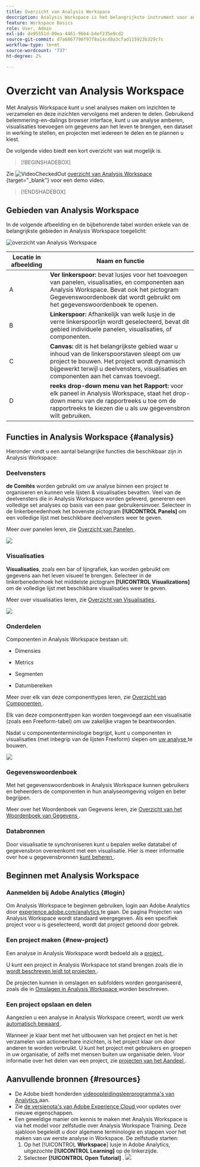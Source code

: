 ```yaml
---
title: Overzicht van Analysis Workspace
description: Analysis Workspace is het belangrijkste instrument voor analyse van Adobe Analytics. Het laat u panelen, lijsten, visualisaties, en andere componenten gebruiken om gegevens aan het leven te brengen, een dataset te leiden, projecten, onder andere mogelijkheden te delen en te plannen.
feature: Workspace Basics
role: User, Admin
exl-id: de95551d-09ea-4461-9bb4-b4ef235e9cd2
source-git-commit: d7a6867796f97f8a14cd8a3cfad115923b329c7c
workflow-type: tm+mt
source-wordcount: '737'
ht-degree: 2%

---
```


# Overzicht van Analysis Workspace

Met Analysis Workspace kunt u snel analyses maken om inzichten te verzamelen en deze inzichten vervolgens met anderen te delen. Gebruikend belemmering-en-dalings browser interface, kunt u uw analyse amberen, visualisaties toevoegen om gegevens aan het leven te brengen, een dataset in werking te stellen, en projecten met iedereen te delen en te plannen u kiest.

De volgende video biedt een kort overzicht van wat mogelijk is.


>[!BEGINSHADEBOX]

Zie ![ VideoCheckedOut ](/help/assets/icons/VideoCheckedOut.svg) [ overzicht van Analysis Workspace ](https://video.tv.adobe.com/v/26266/?quality=12&learn=on){target="_blank"} voor een demo video.

>[!ENDSHADEBOX]

## Gebieden van Analysis Workspace

In de volgende afbeelding en de bijbehorende tabel worden enkele van de belangrijkste gebieden in Analysis Workspace toegelicht:

![ overzicht van Analysis Workspace ](assets/analysis-workspace-overvew.png)

| Locatie in afbeelding | Naam en functie |
|---------|----------|
| A | **Ver linkerspoor:** bevat lusjes voor het toevoegen van panelen, visualisaties, en componenten aan Analysis Workspace. Bevat ook het pictogram Gegevenswoordenboek dat wordt gebruikt om het gegevenswoordenboek te openen. |
| B | **Linkerspoor:** Afhankelijk van welk lusje in de verre linkerspoorlijn wordt geselecteerd, bevat dit gebied individuele panelen, visualisaties, of componenten. |
| C | **Canvas:** dit is het belangrijkste gebied waar u inhoud van de linkerspoorstaven sleept om uw project te bouwen. Het project wordt dynamisch bijgewerkt terwijl u deelvensters, visualisaties en componenten aan het canvas toevoegt. |
| D | **reeks drop-down menu van het Rapport:** voor elk paneel in Analysis Workspace, staat het drop-down menu van de rapportreeks u toe om de rapportreeks te kiezen die u als uw gegevensbron wilt gebruiken. |

## Functies in Analysis Workspace {#analysis}

Hieronder vindt u een aantal belangrijke functies die beschikbaar zijn in Analysis Workspace:

### Deelvensters

**de Comités** worden gebruikt om uw analyse binnen een project te organiseren en kunnen vele lijsten &amp; visualisaties bevatten. Veel van de deelvensters die in Analysis Workspace worden geleverd, genereren een volledige set analyses op basis van een paar gebruikersinvoer. Selecteer in de linkerbenedenhoek het bovenste pictogram **[!UICONTROL Panels]** om een volledige lijst met beschikbare deelvensters weer te geven.

Meer over panelen leren, zie [ Overzicht van Panelen ](https://experienceleague.adobe.com/docs/analytics/analyze/analysis-workspace/panels/panels.html).

![](assets/build-panels.png)

### Visualisaties

**Visualisaties**, zoals een bar of lijngrafiek, kan worden gebruikt om gegevens aan het leven visueel te brengen. Selecteer in de linkerbenedenhoek het middelste pictogram **[!UICONTROL Visualizations]** om de volledige lijst met beschikbare visualisaties weer te geven.

Meer over visualisaties leren, zie [ Overzicht van Visualisaties ](https://experienceleague.adobe.com/docs/analytics/analyze/analysis-workspace/visualizations/freeform-analysis-visualizations.html).

![](assets/build-visualizations.png)

### Onderdelen

Componenten in Analysis Workspace bestaan uit:

* Dimensies

* Metrics

* Segmenten

* Datumbereiken

Meer over elk van deze componenttypes leren, zie [ Overzicht van Componenten ](/help/analyze/analysis-workspace/components/analysis-workspace-components.md).

Elk van deze componenttypen kan worden toegevoegd aan een visualisatie (zoals een Freeform-tabel) om uw zakelijke vragen te beantwoorden.

Nadat u componententerminologie begrijpt, kunt u componenten in visualisaties (met inbegrip van de lijsten Freeform) slepen om [ uw analyse ](/help/analyze/analysis-workspace/build-workspace-project/freeform-overview.md) te bouwen.

![](assets/build-components.png)

### Gegevenswoordenboek

Met het gegevenswoordenboek in Analysis Workspace kunnen gebruikers en beheerders de componenten in hun analyseomgeving volgen en beter begrijpen.

Meer over het Woordenboek van Gegevens leren, zie [ Overzicht van het Woordenboek van Gegevens ](/help/analyze/analysis-workspace/components/data-dictionary/data-dictionary-overview.md).

### Databronnen

Door visualisatie te synchroniseren kunt u bepalen welke datatabel of gegevensbron overeenkomt met een visualisatie. Hier is meer informatie over hoe u gegevensbronnen [ kunt beheren ](/help/analyze/analysis-workspace/visualizations/t-sync-visualization.md).

## Beginnen met Analysis Workspace

### Aanmelden bij Adobe Analytics {#login}

Om Analysis Workspace te beginnen gebruiken, login aan Adobe Analytics door [ experience.adobe.com/analytics ](https://experience.adobe.com/analytics) te gaan. De pagina Projecten van Analysis Workspace wordt standaard weergegeven. Als een specifiek project voor u is geselecteerd, wordt dat project getoond door gebrek.

### Een project maken {#new-project}

Een analyse in Analysis Workspace wordt bedoeld als a [ project ](/help/analyze/analysis-workspace/build-workspace-project/freeform-overview.md).

U kunt een project in Analysis Workspace tot stand brengen zoals die in [ wordt beschreven leidt tot projecten ](/help/analyze/analysis-workspace/build-workspace-project/create-projects.md).

De projecten kunnen in omslagen en subfolders worden georganiseerd, zoals die in [ Omslagen in Analysis Workspace ](/help/analyze/analysis-workspace/build-workspace-project/workspace-folders/about-folders.md) worden beschreven.

### Een project opslaan en delen

Aangezien u een analyse in Analysis Workspace creeert, wordt uw werk [ automatisch bewaard ](/help/analyze/analysis-workspace/build-workspace-project/save-projects.md).

Wanneer je klaar bent met het uitbouwen van het project en het is het verzamelen van actioneerbare inzichten, is het project klaar om door anderen te worden verbruikt. U kunt het project met gebruikers en groepen in uw organisatie, of zelfs met mensen buiten uw organisatie delen. Voor informatie over het delen van een project, zie [ projecten van het Aandeel ](/help/analyze/analysis-workspace/curate-share/share-projects.md).

## Aanvullende bronnen {#resources}

* De Adobe biedt honderden [ videoopleidingsleerprogramma&#39;s van Analytics ](https://experienceleague.adobe.com/docs/analytics-learn/tutorials/overview.html) aan.
* Zie [ de versienota&#39;s van Adobe Experience Cloud ](https://experienceleague.adobe.com/docs/release-notes/experience-cloud/current.html#analytics) voor updates over nieuwe eigenschappen.
* Een geweldige manier om kennis te maken met Analysis Workspace is via het model voor zelfstudie over Analysis Workspace Training. Deze sjabloon begeleidt u door algemene terminologie en stappen voor het maken van uw eerste analyse in Workspace. De zelfstudie starten:
   1. Op het [!UICONTROL **Workspace**] lusje in Adobe Analytics, uitgezochte **[!UICONTROL Learning]** op de linkerzijde.
   1. Selecteer **[!UICONTROL Open Tutorial]** .
      ![](assets/training-tutorial.png)

